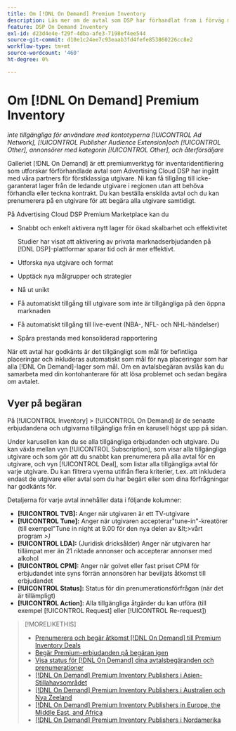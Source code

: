 ```yaml
---
title: Om [!DNL On Demand] Premium Inventory
description: Läs mer om de avtal som DSP har förhandlat fram i förväg med förstklassiga utgivarpartners.
feature: DSP On Demand Inventory
exl-id: d23d4e4e-f29f-4dba-afe3-7198ef4ee544
source-git-commit: d10e1c24ee7c93eaab3fd4fefe853860226cc8e2
workflow-type: tm+mt
source-wordcount: '460'
ht-degree: 0%

---
```


# Om [!DNL On Demand] Premium Inventory

*inte tillgängliga för användare med kontotyperna  [!UICONTROL Ad Network],  [!UICONTROL Publisher Audience Extension]och  [!UICONTROL Other], annonsörer med kategorin  [!UICONTROL Other], och återförsäljare*

Galleriet [!DNL On Demand] är ett premiumverktyg för inventaridentifiering som utforskar förförhandlade avtal som Advertising Cloud DSP har ingått med våra partners för förstklassiga utgivare. Ni kan få tillgång till icke-garanterat lager från de ledande utgivare i regionen utan att behöva förhandla eller teckna kontrakt. Du kan beställa enskilda avtal och du kan prenumerera på en utgivare för att begära alla utgivare samtidigt.

På Advertising Cloud DSP Premium Marketplace kan du

* Snabbt och enkelt aktivera nytt lager för ökad skalbarhet och effektivitet

   Studier har visat att aktivering av privata marknadserbjudanden på [!DNL DSP]-plattformar sparar tid och är mer effektivt.

* Utforska nya utgivare och format
* Upptäck nya målgrupper och strategier
* Nå ut unikt
* Få automatiskt tillgång till utgivare som inte är tillgängliga på den öppna marknaden
* Få automatiskt tillgång till live-event (NBA-, NFL- och NHL-händelser)
* Spåra prestanda med konsoliderad rapportering

När ett avtal har godkänts är det tillgängligt som mål för befintliga placeringar och inkluderas automatiskt som mål för nya placeringar som har alla [!DNL On Demand]-lager som mål. Om en avtalsbegäran avslås kan du samarbeta med din kontohanterare för att lösa problemet och sedan begära om avtalet.

## Vyer på begäran

På [!UICONTROL Inventory] > [!UICONTROL On Demand] är de senaste erbjudandena och utgivarna <!-- how recent? --> tillgängliga från en karusell högst upp på sidan.

Under karusellen kan du se alla tillgängliga erbjudanden och utgivare. Du kan växla mellan vyn [!UICONTROL Subscription], som visar alla tillgängliga utgivare och som gör att du snabbt kan prenumerera på alla avtal för en utgivare, och vyn [!UICONTROL Deal], som listar alla tillgängliga avtal för varje utgivare. Du kan filtrera vyerna utifrån flera kriterier, t.ex. att inkludera endast de utgivare eller avtal som du har begärt eller som dina förfrågningar har godkänts för.

Detaljerna för varje avtal innehåller data i följande kolumner:

* **[!UICONTROL TVB]:** Anger när utgivaren är ett TV-utgivare
* **[!UICONTROL Tune]:** Anger när utgivaren accepterar&quot;tune-in&quot;-kreatörer (till exempel&quot;Tune in night at 9.00 för den nya delen av \&lt;>vårt program *\>)*
* **[!UICONTROL LDA]:** (Juridisk dricksålder) Anger när utgivaren har tillämpat mer än 21 riktade annonser och accepterar annonser med alkohol
* **[!UICONTROL CPM]:** Anger när golvet eller fast priset CPM för erbjudandet inte syns förrän annonsören har beviljats åtkomst till erbjudandet
* **[!UICONTROL Status]:** Status för din prenumerationsförfrågan (när det är tillämpligt)
* **[!UICONTROL Action]:** Alla tillgängliga åtgärder du kan utföra (till exempel  [!UICONTROL Request] eller  [!UICONTROL Re-request])

>[!MORELIKETHIS]
>
>* [Prenumerera och begär åtkomst  [!DNL On Demand] till Premium Inventory Deals](on-demand-inventory-subscribe.md)
>* [Begär Premium-erbjudanden på begäran igen](on-demand-inventory-rerequest.md)
>* [Visa status för  [!DNL On Demand] dina avtalsbegäranden och prenumerationer](on-demand-inventory-view-status.md)
>* [[!DNL On Demand] Premium Inventory Publishers i Asien-Stillahavsområdet](on-demand-inventory-publishers-apac.md)
>* [[!DNL On Demand] Premium Inventory Publishers i Australien och Nya Zeeland](on-demand-inventory-publishers-anz.md)
>* [[!DNL On Demand] Premium Inventory Publishers in Europe, the Middle East, and Africa](on-demand-inventory-publishers-emea.md)
>* [[!DNL On Demand] Premium Inventory Publishers i Nordamerika](on-demand-inventory-publishers-na.md)

